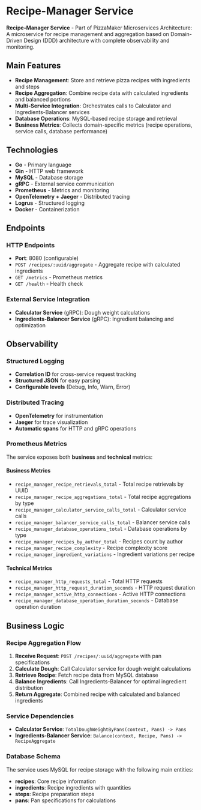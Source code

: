 # Recipe-Manager Service

**Recipe-Manager Service** - Part of PizzaMaker Microservices Architecture: A microservice for recipe management and aggregation based on Domain-Driven Design (DDD) architecture with complete observability and monitoring.

## Main Features

- **Recipe Management**: Store and retrieve pizza recipes with ingredients and steps
- **Recipe Aggregation**: Combine recipe data with calculated ingredients and balanced portions
- **Multi-Service Integration**: Orchestrates calls to Calculator and Ingredients-Balancer services
- **Database Operations**: MySQL-based recipe storage and retrieval
- **Business Metrics**: Collects domain-specific metrics (recipe operations, service calls, database performance)

## Technologies

- **Go** - Primary language
- **Gin** - HTTP web framework
- **MySQL** - Database storage
- **gRPC** - External service communication
- **Prometheus** - Metrics and monitoring
- **OpenTelemetry + Jaeger** - Distributed tracing
- **Logrus** - Structured logging
- **Docker** - Containerization

## Endpoints

### HTTP Endpoints
- **Port**: 8080 (configurable)
- `POST /recipes/:uuid/aggregate` - Aggregate recipe with calculated ingredients
- `GET /metrics` - Prometheus metrics
- `GET /health` - Health check

### External Service Integration
- **Calculator Service** (gRPC): Dough weight calculations
- **Ingredients-Balancer Service** (gRPC): Ingredient balancing and optimization

## Observability

### Structured Logging
- **Correlation ID** for cross-service request tracking
- **Structured JSON** for easy parsing
- **Configurable levels** (Debug, Info, Warn, Error)

### Distributed Tracing
- **OpenTelemetry** for instrumentation
- **Jaeger** for trace visualization
- **Automatic spans** for HTTP and gRPC operations

### Prometheus Metrics
The service exposes both **business** and **technical** metrics:

#### Business Metrics
- `recipe_manager_recipe_retrievals_total` - Total recipe retrievals by UUID
- `recipe_manager_recipe_aggregations_total` - Total recipe aggregations by type
- `recipe_manager_calculator_service_calls_total` - Calculator service calls
- `recipe_manager_balancer_service_calls_total` - Balancer service calls
- `recipe_manager_database_operations_total` - Database operations by type
- `recipe_manager_recipes_by_author_total` - Recipes count by author
- `recipe_manager_recipe_complexity` - Recipe complexity score
- `recipe_manager_ingredient_variations` - Ingredient variations per recipe

#### Technical Metrics
- `recipe_manager_http_requests_total` - Total HTTP requests
- `recipe_manager_http_request_duration_seconds` - HTTP request duration
- `recipe_manager_active_http_connections` - Active HTTP connections
- `recipe_manager_database_operation_duration_seconds` - Database operation duration

## Business Logic

### Recipe Aggregation Flow
1. **Receive Request**: `POST /recipes/:uuid/aggregate` with pan specifications
2. **Calculate Dough**: Call Calculator service for dough weight calculations
3. **Retrieve Recipe**: Fetch recipe data from MySQL database
4. **Balance Ingredients**: Call Ingredients-Balancer for optimal ingredient distribution
5. **Return Aggregate**: Combined recipe with calculated and balanced ingredients

### Service Dependencies
- **Calculator Service**: `TotalDoughWeightByPans(context, Pans) -> Pans`
- **Ingredients-Balancer Service**: `Balance(context, Recipe, Pans) -> RecipeAggregate`

### Database Schema
The service uses MySQL for recipe storage with the following main entities:
- **recipes**: Core recipe information
- **ingredients**: Recipe ingredients with quantities
- **steps**: Recipe preparation steps
- **pans**: Pan specifications for calculations
